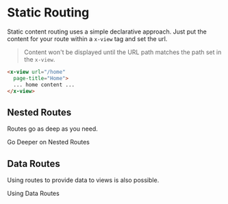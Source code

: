 # Static Routing

Static content routing uses a simple declarative approach. Just put the content for your route within a ```x-view``` tag and set the url.

> Content won't be displayed until the URL path matches the path set in the ```x-view```.

````html
<x-view url="/home"
  page-title="Home">
  ... home content ...
</x-view>
````

## Nested Routes

Routes go as deep as you need.
  
<ion-item>
  <ion-icon slot="start" name="git-merge-outline"></ion-icon>
  <x-link href="/navigation/static/nesting">
    Go Deeper on Nested Routes
  </x-link>
  <ion-icon slot="end" color="success"
    x-show-when="didVisit('/navigation/static/nesting')" 
    name="checkbox-outline"></ion-icon>
</ion-item>

## Data Routes

Using routes to provide data to views is also possible.

<ion-item>
  <ion-icon slot="start" name="server-outline"></ion-icon>
  <x-link href="/navigation/static/data">
    Using Data Routes
  </x-link>
  <ion-icon slot="end" color="success"
    x-show-when="didVisit('/navigation/static/data')" 
    name="checkbox-outline"></ion-icon>
</ion-item>
